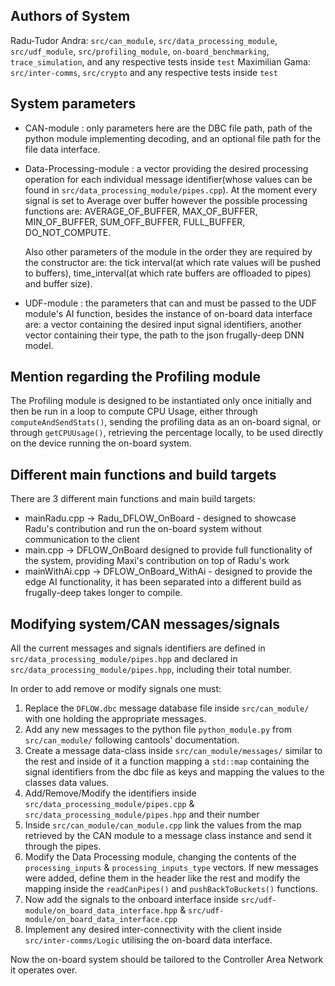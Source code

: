 Authors of System
------------------
Radu-Tudor Andra: `src/can_module`, `src/data_processing_module`, `src/udf_module`, `src/profiling_module`, `on-board_benchmarking`, `trace_simulation`, and any respective tests inside `test`
Maximilian Gama: `src/inter-comms`, `src/crypto` and any respective tests inside `test`

System parameters
-----------------
* CAN-module : only parameters here are the DBC file path, path of the python module implementing decoding, and an optional file path for the file data interface.
* Data-Processing-module : a vector providing the desired processing operation for each individual message identifier(whose values can be found in `src/data_processing_module/pipes.cpp`). At the moment every signal is set to Average over buffer however the possible processing functions are: AVERAGE_OF_BUFFER, MAX_OF_BUFFER, MIN_OF_BUFFER, SUM_OFF_BUFFER, FULL_BUFFER, DO_NOT_COMPUTE. 
  
  Also other parameters of the module in the order they are required by the constructor are: the tick interval(at which rate values will be pushed to buffers), time_interval(at which rate buffers are offloaded to pipes) and buffer size).
* UDF-module : the parameters that can and must be passed to the UDF module's AI function, besides the instance of on-board data interface are: a vector containing the desired input signal identifiers, another vector containing their type, the path to the json frugally-deep DNN model. 

Mention regarding the Profiling module
--------------------------------------
The Profiling module is designed to be instantiated only once initially and then be run in a loop to compute CPU Usage, either through `computeAndSendStats()`, sending the profiling data as an on-board signal, or through `getCPUUsage()`, retrieving the percentage locally, to be used directly on the device running the on-board system.

Different main functions and build targets
-------------------------------------------
There are 3 different main functions and main build targets:
* mainRadu.cpp -> Radu_DFLOW_OnBoard - designed to showcase Radu's contribution and run the on-board system without communication to the client
* main.cpp -> DFLOW_OnBoard designed to provide full functionality of the system, providing Maxi's contribution on top of Radu's work
* mainWithAi.cpp -> DFLOW_OnBoard_WithAi - designed to provide the edge AI functionality, it has been separated into a different build as frugally-deep takes longer to compile.

Modifying system/CAN messages/signals
-------------------------------------

All the current messages and signals identifiers are defined in `src/data_processing_module/pipes.hpp` and declared in `src/data_processing_module/pipes.hpp`, including their total number.

In order to add remove or modify signals one must:
1. Replace the `DFLOW.dbc` message database file inside `src/can_module/` with one holding the appropriate messages.
2. Add any new messages to the python file `python_module.py` from `src/can_module/` following cantools' documentation.
3. Create a message data-class inside `src/can_module/messages/` similar to the rest and inside of it a function mapping a `std::map` containing the signal identifiers from the dbc file as keys and mapping the values to the classes data values.
4. Add/Remove/Modify the identifiers inside `src/data_processing_module/pipes.cpp` & `src/data_processing_module/pipes.hpp` and their number
5. Inside `src/can_module/can_module.cpp` link the values from the map retrieved by the CAN module to a message class instance and send it through the pipes.
6. Modify the Data Processing module, changing the contents of the `processing_inputs` & `processing_inputs_type` vectors. If new messages were added, define them in the header like the rest and modify the mapping inside the `readCanPipes()` and `pushBackToBuckets()` functions.
7. Now add the signals to the onboard interface inside `src/udf-module/on_board_data_interface.hpp` & `src/udf-module/on_board_data_interface.cpp`
8. Implement any desired inter-connectivity with the client inside `src/inter-comms/Logic` utilising the on-board data interface.

Now the on-board system should be tailored to the Controller Area Network it operates over.
